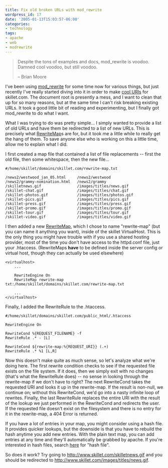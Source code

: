 ```yaml
---
title: Fix old broken URLs with mod_rewrite
wordpress_id: 17
date: '2005-01-13T15:03:57-06:00'
categories:
- technology
tags:
- apache
- web
- modrewrite
---
```

> Despite the tons of examples and docs, mod_rewrite is voodoo. Damned cool voodoo, but still voodoo. 
>
> <footer>– Brian Moore</footer>

I've been using [mod_rewrite][modrewrite] for some time now for various things, but just recently I've really started
diving into it in order to make [cool URIs][] for skillet.com.  The document root is presently a mess, and I want to
clean that up for so many reasons, but at the same time I can't risk breaking existing URLs.  It took a good little bit
of reading and experimenting, but I finally got mod_rewrite to do what I want.

[modrewrite]: http://httpd.apache.org/docs/mod/mod_rewrite.html
[cool URIs]: http://www.w3.org/Provider/Style/URI.html

What I was trying to do was pretty simple... I simply wanted to provide a list of old URLs and have them be redirected
to a list of new URLs.  This is precisely what [RewriteMap][]s are for, but it took me a little while to really get the
hang of them.  To save anyone else who is working on this a little time, allow me to explain what I did.

[rewritemap]: http://httpd.apache.org/docs/mod/mod_rewrite.html#RewriteMap

I first created a map file that contained a list of file replacements -- first the old file, then some whitespace, then
the new file...

    #/home/skillet/domains/skillet.com/rewrite-map.txt

    /news2/westwood_jan_05.html     /news2/westwood
    /news2/grammy-nomination.html   /news2/grammy
    /skilletnews.gif                /images/titles/news.gif
    /skillet-chat.gif               /images/titles/chat.gif
    /skillet-photos.gif             /images/titles/photos.gif
    /skillet-pics.gif               /images/titles/pics.gif
    /skillet-press.gif              /images/titles/press.gif
    /skillet-promo.gif              /images/titles/promo.gif
    /skillet-tour.gif               /images/titles/tour.gif
    /skillet-video.gif              /images/titles/video.gif

I then added a new [RewriteMap][], which I chose to name "rewrite-map" (but you can name it anything you want), inside
of the skillet VirtualHost.  This is the only thing you might have trouble with if you use a shared hosting provider,
most of the time you don't have access to the httpd.conf file, just your .htaccess.  (RewriteMaps __have__ to be defined
inside the server config or virtual host, though they can actually be used elsewhere)

    <virtualhost>
        ...

        RewriteEngine On
        RewriteMap rewrite-map txt:/home/skillet/domains/skillet.com/rewrite-map.txt

        ...
    </virtualhost>


Finally, I added the RewriteRule to the .htaccess.

    #/home/skillet/domains/skillet.com/public_html/.htaccess

    RewriteEngine On

    RewriteCond %{REQUEST_FILENAME} -f
    RewriteRule .* - [L]

    RewriteCond ${rewrite-map:%{REQUEST_URI}} (.+)
    RewriteRule .* %1 [L,R]

Now this doesn't make quite as much sense, so let's analyze what we're doing here.  The first rewrite condition checks
to see if the requested file exists on the file system.  If it does, then we simply exit with no changes (that's what
the RewriteRule does) -- no sense in looking through the rewrite-map if we don't have to right?  The next RewriteCond
takes the requested URI and looks it up in the rewrite-map.  If the result is non-null, we continue on; without this
RewriteCond, we'd go into a nasty infinite loop of rewrites.  Finally, the last RewriteRule replaces the entire URI with
the result of the lookup we just performed in the RewriteCond and redirects the user.  If the requested file doesn't
exist on the filesystem and there is no entry for it in the rewrite-map, a 404 Error is returned.

If you have a lot of entries in your map, you might consider using a hash file.  It provides quicker lookups, but the
downside is that you have to rebuild the hash anytime you add new entries.  With the plain text map, you can add entries
at any time and they'll automatically be grabbed by apache.  If you're interested in hash files, search
[here][modrewrite] for "hash file".

So does it work?  Try going to <http://www.skillet.com/skilletnews.gif> and you should be redirected to
<http://www.skillet.com/images/titles/news.gif>.

